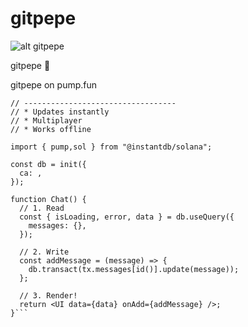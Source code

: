 # gitpepe

![alt gitpepe](https://avatars.githubusercontent.com/u/132487802?v=4)


gitpepe 🐸

gitpepe on pump.fun


``` // ༼ つ ◕_◕ ༽つ PUMP Gitpepe Chat
// ----------------------------------
// * Updates instantly
// * Multiplayer
// * Works offline

import { pump,sol } from "@instantdb/solana";

const db = init({ 
  ca: ,
});

function Chat() {
  // 1. Read
  const { isLoading, error, data } = db.useQuery({
    messages: {},
  });

  // 2. Write
  const addMessage = (message) => {
    db.transact(tx.messages[id()].update(message));
  };

  // 3. Render!
  return <UI data={data} onAdd={addMessage} />;
}``` 
